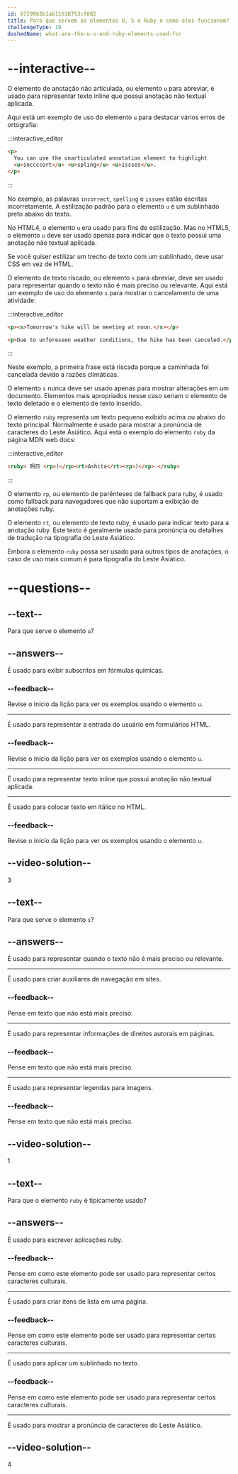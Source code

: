 ```yaml
---
id: 6729963b1ab11638753cf082
title: Para que servem os elementos U, S e Ruby e como eles funcionam?
challengeType: 19
dashedName: what-are-the-u-s-and-ruby-elements-used-for
---
```


# --interactive--

O elemento de anotação não articulada, ou elemento `u` para abreviar, é usado para representar texto inline que possui anotação não textual aplicada.

Aqui está um exemplo de uso do elemento `u` para destacar vários erros de ortografia:

:::interactive_editor

```html
<p>
  You can use the unarticulated annotation element to highlight
  <u>inccccort</u> <u>spling</u> <u>issses</u>.
</p>
```

:::

No exemplo, as palavras `incorrect`, `spelling` e `issues` estão escritas incorretamente. A estilização padrão para o elemento `u` é um sublinhado preto abaixo do texto.

No HTML4, o elemento `u` era usado para fins de estilização. Mas no HTML5, o elemento `u` deve ser usado apenas para indicar que o texto possui uma anotação não textual aplicada.

Se você quiser estilizar um trecho de texto com um sublinhado, deve usar CSS em vez de HTML.

O elemento de texto riscado, ou elemento `s` para abreviar, deve ser usado para representar quando o texto não é mais preciso ou relevante. Aqui está um exemplo de uso do elemento `s` para mostrar o cancelamento de uma atividade:

:::interactive_editor

```html
<p><s>Tomorrow's hike will be meeting at noon.</s></p>

<p>Due to unforeseen weather conditions, the hike has been canceled.</p>
```

:::

Neste exemplo, a primeira frase está riscada porque a caminhada foi cancelada devido a razões climáticas.

O elemento `s` nunca deve ser usado apenas para mostrar alterações em um documento. Elementos mais apropriados nesse caso seriam o elemento de texto deletado e o elemento de texto inserido.

O elemento `ruby` representa um texto pequeno exibido acima ou abaixo do texto principal. Normalmente é usado para mostrar a pronúncia de caracteres do Leste Asiático. Aqui está o exemplo do elemento `ruby` da página MDN web docs:

:::interactive_editor

```html
<ruby> 明日 <rp>(</rp><rt>Ashita</rt><rp>)</rp> </ruby>
```

:::

O elemento `rp`, ou elemento de parênteses de fallback para ruby, é usado como fallback para navegadores que não suportam a exibição de anotações ruby.

O elemento `rt`, ou elemento de texto ruby, é usado para indicar texto para a anotação ruby. Este texto é geralmente usado para pronúncia ou detalhes de tradução na tipografia do Leste Asiático.

Embora o elemento `ruby` possa ser usado para outros tipos de anotações, o caso de uso mais comum é para tipografia do Leste Asiático.

# --questions--

## --text--

Para que serve o elemento `u`?

## --answers--

É usado para exibir subscritos em fórmulas químicas.

### --feedback--

Revise o início da lição para ver os exemplos usando o elemento `u`.

---

É usado para representar a entrada do usuário em formulários HTML.

### --feedback--

Revise o início da lição para ver os exemplos usando o elemento `u`.

---

É usado para representar texto inline que possui anotação não textual aplicada.

---

É usado para colocar texto em itálico no HTML.

### --feedback--

Revise o início da lição para ver os exemplos usando o elemento `u`.

## --video-solution--

3

## --text--

Para que serve o elemento `s`?

## --answers--

É usado para representar quando o texto não é mais preciso ou relevante.

---

É usado para criar auxiliares de navegação em sites.

### --feedback--

Pense em texto que não está mais preciso.

---

É usado para representar informações de direitos autorais em páginas.

### --feedback--

Pense em texto que não está mais preciso.

---

É usado para representar legendas para imagens.

### --feedback--

Pense em texto que não está mais preciso.

## --video-solution--

1

## --text--

Para que o elemento `ruby` é tipicamente usado?

## --answers--

É usado para escrever aplicações ruby.

### --feedback--

Pense em como este elemento pode ser usado para representar certos caracteres culturais.

---

É usado para criar itens de lista em uma página.

### --feedback--

Pense em como este elemento pode ser usado para representar certos caracteres culturais.

---

É usado para aplicar um sublinhado no texto.

### --feedback--

Pense em como este elemento pode ser usado para representar certos caracteres culturais.

---

É usado para mostrar a pronúncia de caracteres do Leste Asiático.

## --video-solution--

4
